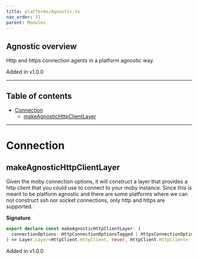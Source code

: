 ```yaml
---
title: platforms/Agnostic.ts
nav_order: 31
parent: Modules
---
```


## Agnostic overview

Http and https connection agents in a platform agnostic way.

Added in v1.0.0

---

<h2 class="text-delta">Table of contents</h2>

- [Connection](#connection)
  - [makeAgnosticHttpClientLayer](#makeagnostichttpclientlayer)

---

# Connection

## makeAgnosticHttpClientLayer

Given the moby connection options, it will construct a layer that provides a
http client that you could use to connect to your moby instance. Since this
is meant to be platform agnostic and there are some platforms where we can
not construct ssh nor socket connections, only http and https are supported.

**Signature**

```ts
export declare const makeAgnosticHttpClientLayer: (
  connectionOptions: HttpConnectionOptionsTagged | HttpsConnectionOptionsTagged
) => Layer.Layer<HttpClient.HttpClient, never, HttpClient.HttpClient>
```

Added in v1.0.0
